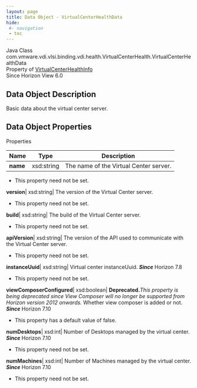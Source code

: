 ```yaml
---
layout: page
title: Data Object - VirtualCenterHealthData
hide:
 #- navigation
 - toc
---
```






Java Class
    com.vmware.vdi.vlsi.binding.vdi.health.VirtualCenterHealth.VirtualCenterHealthData  
Property of
     [VirtualCenterHealthInfo](vdi.health.VirtualCenterHealth.VirtualCenterHealthInfo.md#field_detail)  
Since 
    Horizon View 6.0

## Data Object Description 

Basic data about the virtual center server. 

## Data Object Properties

Properties

Name |  Type |  Description   
---|---|---  
**name**|  xsd:string|  The name of the Virtual Center server.   


* This property need not be set.

  
**version**|  xsd:string|  The version of the Virtual Center server.   


* This property need not be set.

  
**build**|  xsd:string|  The build of the Virtual Center server.   


* This property need not be set.

  
**apiVersion**|  xsd:string|  The version of the API used to communicate with the Virtual Center server.   


* This property need not be set.

  
**instanceUuid**|  xsd:string|  Virtual center instanceUuid.  **_Since_** Horizon 7.8  


* This property need not be set.

  
**viewComposerConfigured**|  xsd:boolean| **Deprecated.**_This property is being deprecated since View Composer will no longer be supported from Horizon version 2012 onwards._ Whether view composer is added or not.  **_Since_** Horizon 7.10  


  * This property has a default value of false.

  
**numDesktops**|  xsd:int|  Number of Desktops managed by the virtual center.  **_Since_** Horizon 7.10  


* This property need not be set.

  
**numMachines**|  xsd:int|  Number of Machines managed by the virtual center.  **_Since_** Horizon 7.10  


* This property need not be set.

  
  
  
 
  
  

